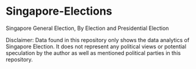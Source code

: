 # Singapore-Elections
Singapore General Election, By Election and Presidential Election


Disclaimer:
Data found in this repository only shows the data analytics of Singapore Election. It does not represent any political views or potential speculation by the author as well as mentioned political parties in this repository.
